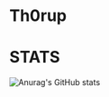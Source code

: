 # Th0rup

# STATS #


![Anurag's GitHub stats](https://github-readme-stats.vercel.app/api?username=Mathias-TC&theme=react&show_icons=true)

